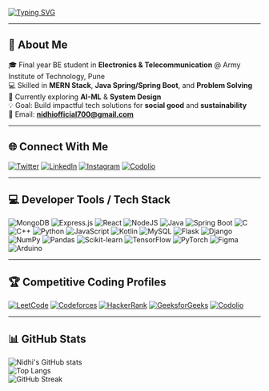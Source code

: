 
<!-- Typing Animation -->
[![Typing SVG](https://readme-typing-svg.herokuapp.com?font=Fira+Code&size=25&pause=1000&color=FFB86C&center=true&vCenter=true&width=900&lines=Hi+%F0%9F%91%8B%2C+I'm+Nidhi;MERN+Stack+%7C+Java+Spring+Boot+Developer;Passionate+Learner+%7C+Tech+Enthusiast;Loves+Data+Structures+%26+Algorithms)](https://git.io/typing-svg)

---

## 🚀 About Me
🎓 Final year BE student in **Electronics & Telecommunication** @ Army Institute of Technology, Pune  
💻 Skilled in **MERN Stack**, **Java Spring/Spring Boot**, and **Problem Solving**  
🌱 Currently exploring **AI-ML** & **System Design**  
💡 Goal: Build impactful tech solutions for **social good** and **sustainability**  
📧 Email: **nidhiofficial700@gmail.com**  

---

## 🌐 Connect With Me
[![Twitter](https://img.shields.io/badge/Twitter-%231DA1F2.svg?style=for-the-badge&logo=Twitter&logoColor=white)](https://twitter.com/)
[![LinkedIn](https://img.shields.io/badge/LinkedIn-%230077B5.svg?style=for-the-badge&logo=linkedin&logoColor=white)](https://linkedin.com/in/nidhi-kumari-274339256)
[![Instagram](https://img.shields.io/badge/Instagram-%23E4405F.svg?style=for-the-badge&logo=instagram&logoColor=white)](https://instagram.com/_nidhi._0818)
[![Codolio](https://img.shields.io/badge/Codolio-Profile-blue?style=for-the-badge)](https://codolio.com/profile/mystique_ue)

---

## 💻 Developer Tools / Tech Stack
![MongoDB](https://img.shields.io/badge/MongoDB-4EA94B?style=for-the-badge&logo=mongodb&logoColor=white)
![Express.js](https://img.shields.io/badge/Express.js-000000?style=for-the-badge&logo=express&logoColor=white)
![React](https://img.shields.io/badge/React-20232A?style=for-the-badge&logo=react&logoColor=61DAFB)
![NodeJS](https://img.shields.io/badge/Node.js-43853D?style=for-the-badge&logo=node-dot-js&logoColor=white)
![Java](https://img.shields.io/badge/Java-ED8B00?style=for-the-badge&logo=java&logoColor=white)
![Spring Boot](https://img.shields.io/badge/Spring%20Boot-6DB33F?style=for-the-badge&logo=springboot&logoColor=white)
![C](https://img.shields.io/badge/C-00599C?style=for-the-badge&logo=c&logoColor=white)
![C++](https://img.shields.io/badge/C++-00599C?style=for-the-badge&logo=cplusplus&logoColor=white)
![Python](https://img.shields.io/badge/Python-3776AB?style=for-the-badge&logo=python&logoColor=white)
![JavaScript](https://img.shields.io/badge/JavaScript-F7DF1E?style=for-the-badge&logo=javascript&logoColor=black)
![Kotlin](https://img.shields.io/badge/Kotlin-0095D5?style=for-the-badge&logo=kotlin&logoColor=white)
![MySQL](https://img.shields.io/badge/MySQL-005C84?style=for-the-badge&logo=mysql&logoColor=white)
![Flask](https://img.shields.io/badge/Flask-000000?style=for-the-badge&logo=flask&logoColor=white)
![Django](https://img.shields.io/badge/Django-092E20?style=for-the-badge&logo=django&logoColor=white)
![NumPy](https://img.shields.io/badge/NumPy-013243?style=for-the-badge&logo=numpy&logoColor=white)
![Pandas](https://img.shields.io/badge/Pandas-150458?style=for-the-badge&logo=pandas&logoColor=white)
![Scikit-learn](https://img.shields.io/badge/Scikit--learn-F7931E?style=for-the-badge&logo=scikitlearn&logoColor=white)
![TensorFlow](https://img.shields.io/badge/TensorFlow-FF6F00?style=for-the-badge&logo=tensorflow&logoColor=white)
![PyTorch](https://img.shields.io/badge/PyTorch-EE4C2C?style=for-the-badge&logo=pytorch&logoColor=white)
![Figma](https://img.shields.io/badge/Figma-F24E1E?style=for-the-badge&logo=figma&logoColor=white)
![Arduino](https://img.shields.io/badge/Arduino-00979D?style=for-the-badge&logo=arduino&logoColor=white)

---

## 🏆 Competitive Coding Profiles
[![LeetCode](https://img.shields.io/badge/LeetCode-FFA116?style=for-the-badge&logo=LeetCode&logoColor=black)](https://leetcode.com/)
[![Codeforces](https://img.shields.io/badge/Codeforces-1F8ACB?style=for-the-badge&logo=Codeforces&logoColor=white)](https://codeforces.com/)
[![HackerRank](https://img.shields.io/badge/HackerRank-2EC866?style=for-the-badge&logo=HackerRank&logoColor=white)](https://www.hackerrank.com/)
[![GeeksforGeeks](https://img.shields.io/badge/GeeksforGeeks-308D46?style=for-the-badge&logo=GeeksforGeeks&logoColor=white)](https://auth.geeksforgeeks.org/)
[![Codolio](https://img.shields.io/badge/Codolio-Profile-blue?style=for-the-badge)](https://codolio.com/profile/mystique_ue)

---

## 📊 GitHub Stats
![Nidhi's  GitHub stats](https://github-readme-stats.vercel.app/api?username=nidhi1815&show_icons=true&theme=radical)  
![Top Langs](https://github-readme-stats.vercel.app/api/top-langs/?username=nidhi1815&layout=compact&theme=radical)  
![GitHub Streak](https://streak-stats.demolab.com?user=nidhi1815&theme=radical)


